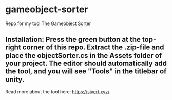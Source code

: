 # gameobject-sorter
Repo for my tool The Gameobject Sorter

Installation:
Press the green button at the top-right corner of this repo.
Extract the .zip-file and place the objectSorter.cs in the Assets folder of your project.
The editor should automatically add the tool, and you will see "Tools" in the titlebar of unity.
-----------------------------------------
Read more about the tool here: https://sivert.xyz/
